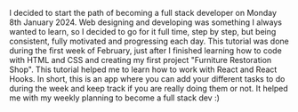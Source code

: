 I decided to start the path of becoming a full stack developer on Monday 8th January 2024. 
Web designing and developing was something I always wanted to learn, so I decided to go for it full time, step by step, but being consistent, fully motivated and progressing each day. 
This tutorial was done during the first week of February, just after I finished learning how to code with HTML and CSS and creating my first project "Furniture Restoration Shop". 
This tutorial helped me to learn how to work with React and React Hooks.
In short, this is an app where you can add your different tasks to do during the week and keep track if you are really doing them or not. It helped me with my weekly planning to become a full stack dev :)
